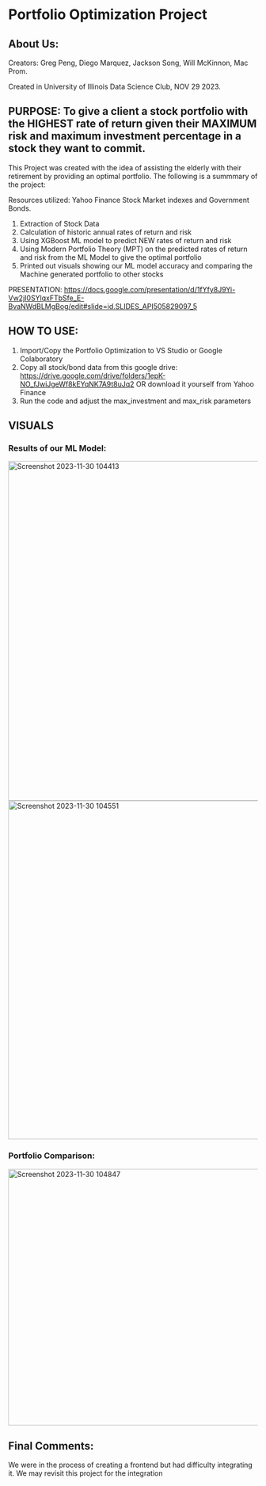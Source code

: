 # Portfolio Optimization Project

## About Us:
Creators: Greg Peng, Diego Marquez, Jackson Song, Will McKinnon, Mac Prom. 

Created in University of Illinois Data Science Club, NOV 29 2023.

## PURPOSE: To give a client a stock portfolio with the HIGHEST rate of return given their MAXIMUM risk and maximum investment percentage in a stock they want to commit.

This Project was created with the idea of assisting the elderly with their retirement by providing an optimal portfolio. The following is a summmary of the project:

Resources utilized: Yahoo Finance Stock Market indexes and Government Bonds.  

1) Extraction of Stock Data
2) Calculation of historic annual rates of return and risk
3) Using XGBoost ML model to predict NEW rates of return and risk
4) Using Modern Portfolio Theory (MPT) on the predicted rates of return and risk from the ML Model to give the optimal portfolio
5) Printed out visuals showing our ML model accuracy and comparing the Machine generated portfolio to other stocks

PRESENTATION: https://docs.google.com/presentation/d/1fYfy8J9Yi-Vw2jI0SYlqxFTbSfe_E-BvaNWdBLMgBog/edit#slide=id.SLIDES_API505829097_5


## HOW TO USE:

1. Import/Copy the Portfolio Optimization to VS Studio or Google Colaboratory
2. Copy all stock/bond data from this google drive: https://drive.google.com/drive/folders/1epK-NO_fJwiJgeWf8kEYqNK7A9t8uJq2 OR download it yourself from Yahoo Finance
3. Run the code and adjust the max_investment and max_risk parameters

## VISUALS
### Results of our ML Model:
<img width="686" alt="Screenshot 2023-11-30 104413" src="https://github.com/UIUC-DSC/Diego/assets/134166232/8184f9a4-cf9a-426d-bb1a-37fc87ad0990">
<img width="684" alt="Screenshot 2023-11-30 104551" src="https://github.com/UIUC-DSC/Diego/assets/134166232/572e74d1-6e90-43ce-9d5f-7ab549468036">

### Portfolio Comparison:
<img width="518" alt="Screenshot 2023-11-30 104847" src="https://github.com/UIUC-DSC/Diego/assets/134166232/c7cdca14-a562-4568-9050-111286e3257b">

## Final Comments:
We were in the process of creating a frontend but had difficulty integrating it. We may revisit this project for the integration

 
